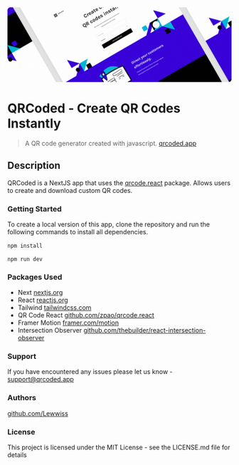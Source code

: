 <img src="./.github/showcase.png" />

# QRCoded - Create QR Codes Instantly
> A QR code generator created with javascript.
[qrcoded.app](https://qrcoded.app/)

## Description

QRCoded is a NextJS app that uses the [qrcode.react](https://www.npmjs.com/package/qrcode.react) package. Allows users to create and download custom QR codes.

### Getting Started

To create a local version of this app, clone the repository and run the following commands to install all dependencies.

```
npm install
```
```
npm run dev
```

### Packages Used

* Next [nextjs.org](https://nextjs.org/)
* React [reactjs.org](https://reactjs.org/)
* Tailwind [tailwindcss.com](https://tailwindcss.com/)
* QR Code React [github.com/zpao/qrcode.react](https://github.com/zpao/qrcode.react)
* Framer Motion [framer.com/motion](https://www.framer.com/motion/)
* Intersection Observer [github.com/thebuilder/react-intersection-observer](https://github.com/thebuilder/react-intersection-observer)

### Support

If you have encountered any issues please let us know - [support@qrcoded.app](mailto:support@qrcoded.app)

### Authors

[github.com/Lewwiss](https://github.com/lewwiss)

### License

This project is licensed under the MIT License - see the LICENSE.md file for details
